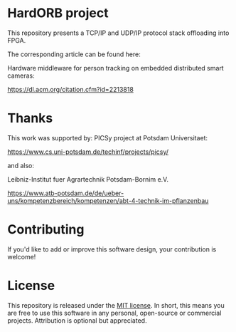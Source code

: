 # HardORB project

This repository presents a TCP/IP and UDP/IP protocol stack offloading into FPGA.

The corresponding article can be found here:

Hardware middleware for person tracking on embedded distributed smart cameras:

https://dl.acm.org/citation.cfm?id=2213818 


# Thanks

This work was supported by:
PICSy project at Potsdam Universitaet:

https://www.cs.uni-potsdam.de/techinf/projects/picsy/

and also:

Leibniz-Institut fuer Agrartechnik Potsdam-Bornim e.V.

https://www.atb-potsdam.de/de/ueber-uns/kompetenzbereich/kompetenzen/abt-4-technik-im-pflanzenbau


# Contributing

If you'd like to add or improve this software design, your contribution is welcome!


# License

This repository is released under the [MIT license](https://opensource.org/licenses/MIT). In short, this means you are free to use this software in any personal, open-source or commercial projects. Attribution is optional but appreciated.
